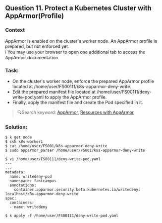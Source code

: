 ## Question 11. Protect a Kubernetes Cluster with AppArmor(Profile)
### Context
AppArmor is enabled on the cluster's worker node. An AppArmor profile is prepared, but not enforced yet.  
ℹ️ You may use your browser to open one additional tab to access the AppArmor documentation.

### Task:
- On the cluster's worker node, enforce the prepared AppArmor profile located at /home/user/FS00111/k8s-apparmor-deny-write.
- Edit the prepared manifest file located at /home/user/FS00111/deny-write-pod.yaml to apply the AppArmor profile.
- Finally, apply the manifest file and create the Pod specified in it.

> 🔍Search keyword: [AppArmor](https://gitlab.com/apparmor/apparmor/-/wikis/Documentation), [Resources with AppArmor](https://kubernetes.io/docs/tutorials/security/apparmor/#example)

### Solution:
```shell
$ k get node
$ ssh k8s-worker1
$ cat /home/user/FS001/k8s-apparmor-deny-write
$ sudo apparmor_parser /home/user/FS001/k8s-apparmor-deny-write

$ vi /home/user/FS00111/deny-write-pod.yaml
---
...
metadata:
  name: writedeny-pod
  namespace: fastcampus
  annotations:
    container.apparmor.security.beta.kubernetes.io/writedeny: localhost/k8s-apparmor-deny-write
spec:
  containers:
  - name: writedeny

$ k apply -f /home/user/FS00111/deny-write-pod.yaml
```
